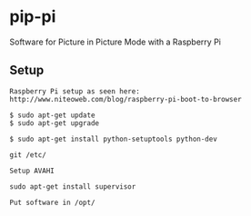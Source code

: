 pip-pi
======

Software for Picture in Picture Mode with a Raspberry Pi


Setup
-----

    Raspberry Pi setup as seen here: http://www.niteoweb.com/blog/raspberry-pi-boot-to-browser

    $ sudo apt-get update
    $ sudo apt-get upgrade

    $ sudo apt-get install python-setuptools python-dev

    git /etc/

    Setup AVAHI

    sudo apt-get install supervisor

    Put software in /opt/
    
